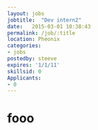 ```yaml
---
layout: jobs
jobtitle:  "Dev intern2"
date:   2015-03-01 10:38:43
permalink: /job/:title
location: Pheonix
categories: 
- jobs
postedby: steeve
expires: '1/1/11'
skillsid: 0
Applicants: 
- 0
---
```


<h1>fooo</h1>